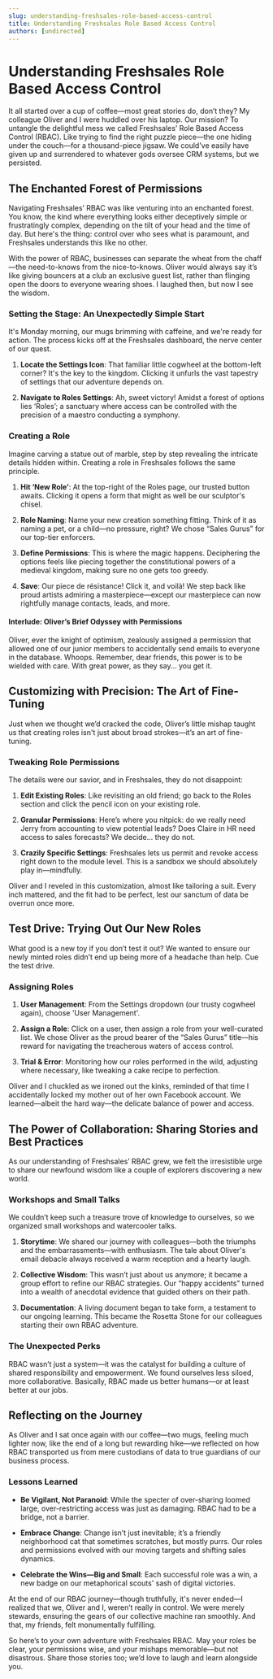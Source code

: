 ```yaml
---
slug: understanding-freshsales-role-based-access-control
title: Understanding Freshsales Role Based Access Control
authors: [undirected]
---
```



# Understanding Freshsales Role Based Access Control

It all started over a cup of coffee—most great stories do, don’t they? My colleague Oliver and I were huddled over his laptop. Our mission? To untangle the delightful mess we called Freshsales’ Role Based Access Control (RBAC). Like trying to find the right puzzle piece—the one hiding under the couch—for a thousand-piece jigsaw. We could’ve easily have given up and surrendered to whatever gods oversee CRM systems, but we persisted.

## The Enchanted Forest of Permissions

Navigating Freshsales’ RBAC was like venturing into an enchanted forest. You know, the kind where everything looks either deceptively simple or frustratingly complex, depending on the tilt of your head and the time of day. But here's the thing: control over who sees what is paramount, and Freshsales understands this like no other.

With the power of RBAC, businesses can separate the wheat from the chaff—the need-to-knows from the nice-to-knows. Oliver would always say it’s like giving bouncers at a club an exclusive guest list, rather than flinging open the doors to everyone wearing shoes. I laughed then, but now I see the wisdom. 

### Setting the Stage: An Unexpectedly Simple Start

It's Monday morning, our mugs brimming with caffeine, and we're ready for action. The process kicks off at the Freshsales dashboard, the nerve center of our quest. 

1. **Locate the Settings Icon**: That familiar little cogwheel at the bottom-left corner? It's the key to the kingdom. Clicking it unfurls the vast tapestry of settings that our adventure depends on.
   
2. **Navigate to Roles Settings**: Ah, sweet victory! Amidst a forest of options lies ‘Roles’; a sanctuary where access can be controlled with the precision of a maestro conducting a symphony.

### Creating a Role

Imagine carving a statue out of marble, step by step revealing the intricate details hidden within. Creating a role in Freshsales follows the same principle.

1. **Hit ‘New Role’**: At the top-right of the Roles page, our trusted button awaits. Clicking it opens a form that might as well be our sculptor's chisel.
   
2. **Role Naming**: Name your new creation something fitting. Think of it as naming a pet, or a child—no pressure, right? We chose “Sales Gurus” for our top-tier enforcers.

3. **Define Permissions**: This is where the magic happens. Deciphering the options feels like piecing together the constitutional powers of a medieval kingdom, making sure no one gets too greedy.

4. **Save**: Our piece de résistance! Click it, and voilà! We step back like proud artists admiring a masterpiece—except our masterpiece can now rightfully manage contacts, leads, and more.

#### Interlude: Oliver’s Brief Odyssey with Permissions

Oliver, ever the knight of optimism, zealously assigned a permission that allowed one of our junior members to accidentally send emails to everyone in the database. Whoops. Remember, dear friends, this power is to be wielded with care. With great power, as they say... you get it.

## Customizing with Precision: The Art of Fine-Tuning

Just when we thought we’d cracked the code, Oliver’s little mishap taught us that creating roles isn't just about broad strokes—it’s an art of fine-tuning.

### Tweaking Role Permissions

The details were our savior, and in Freshsales, they do not disappoint:

1. **Edit Existing Roles**: Like revisiting an old friend; go back to the Roles section and click the pencil icon on your existing role.
   
2. **Granular Permissions**: Here’s where you nitpick: do we really need Jerry from accounting to view potential leads? Does Claire in HR need access to sales forecasts? We decide... they do not. 

3. **Crazily Specific Settings**: Freshsales lets us permit and revoke access right down to the module level. This is a sandbox we should absolutely play in—mindfully.

Oliver and I reveled in this customization, almost like tailoring a suit. Every inch mattered, and the fit had to be perfect, lest our sanctum of data be overrun once more.

## Test Drive: Trying Out Our New Roles

What good is a new toy if you don’t test it out? We wanted to ensure our newly minted roles didn’t end up being more of a headache than help. Cue the test drive.

### Assigning Roles

1. **User Management**: From the Settings dropdown (our trusty cogwheel again), choose 'User Management'.

2. **Assign a Role**: Click on a user, then assign a role from your well-curated list. We chose Oliver as the proud bearer of the “Sales Gurus” title—his reward for navigating the treacherous waters of access control.

3. **Trial & Error**: Monitoring how our roles performed in the wild, adjusting where necessary, like tweaking a cake recipe to perfection.

Oliver and I chuckled as we ironed out the kinks, reminded of that time I accidentally locked my mother out of her own Facebook account. We learned—albeit the hard way—the delicate balance of power and access.

## The Power of Collaboration: Sharing Stories and Best Practices

As our understanding of Freshsales’ RBAC grew, we felt the irresistible urge to share our newfound wisdom like a couple of explorers discovering a new world.

### Workshops and Small Talks

We couldn’t keep such a treasure trove of knowledge to ourselves, so we organized small workshops and watercooler talks.

1. **Storytime**: We shared our journey with colleagues—both the triumphs and the embarrassments—with enthusiasm. The tale about Oliver's email debacle always received a warm reception and a hearty laugh.

2. **Collective Wisdom**: This wasn’t just about us anymore; it became a group effort to refine our RBAC strategies. Our “happy accidents” turned into a wealth of anecdotal evidence that guided others on their path.

3. **Documentation**: A living document began to take form, a testament to our ongoing learning. This became the Rosetta Stone for our colleagues starting their own RBAC adventure.

### The Unexpected Perks

RBAC wasn’t just a system—it was the catalyst for building a culture of shared responsibility and empowerment. We found ourselves less siloed, more collaborative. Basically, RBAC made us better humans—or at least better at our jobs.

## Reflecting on the Journey

As Oliver and I sat once again with our coffee—two mugs, feeling much lighter now, like the end of a long but rewarding hike—we reflected on how RBAC transported us from mere custodians of data to true guardians of our business process.

### Lessons Learned

- **Be Vigilant, Not Paranoid**: While the specter of over-sharing loomed large, over-restricting access was just as damaging. RBAC had to be a bridge, not a barrier.

- **Embrace Change**: Change isn’t just inevitable; it’s a friendly neighborhood cat that sometimes scratches, but mostly purrs. Our roles and permissions evolved with our moving targets and shifting sales dynamics.

- **Celebrate the Wins—Big and Small**: Each successful role was a win, a new badge on our metaphorical scouts' sash of digital victories.

At the end of our RBAC journey—though truthfully, it's never ended—I realized that we, Oliver and I, weren’t really in control. We were merely stewards, ensuring the gears of our collective machine ran smoothly. And that, my friends, felt monumentally fulfilling.

So here’s to your own adventure with Freshsales RBAC. May your roles be clear, your permissions wise, and your mishaps memorable—but not disastrous. Share those stories too; we’d love to laugh and learn alongside you.
